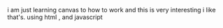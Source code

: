 i am just learning canvas to how to work and this is very interesting i like that's.
using html , and javascript
